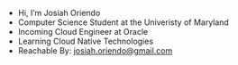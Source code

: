 - Hi, I’m Josiah Oriendo
- Computer Science Student at the Univeristy of Maryland
- Incoming Cloud Engineer at Oracle
- Learning Cloud Native Technologies
- Reachable By: josiah.oriendo@gmail.com

<!---
josiahoriendo/josiahoriendo is a ✨ special ✨ repository because its `README.md` (this file) appears on your GitHub profile.
You can click the Preview link to take a look at your changes.
--->
